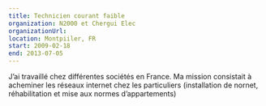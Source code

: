 ```yaml
---
title: Technicien courant faible
organization: N2000 et Chergui Elec
organizationUrl:
location: Montpiiler, FR
start: 2009-02-18
end: 2013-07-05
---
```


J’ai travaillé chez différentes sociétés en France. Ma mission consistait à acheminer les réseaux internet chez les particuliers (installation de nornet, réhabilitation et mise aux normes d’appartements)